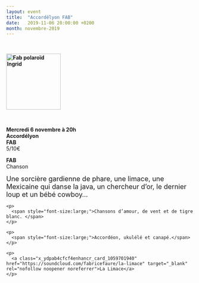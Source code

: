 ```yaml
---
layout: event
title:  "Accordélyon FAB"
date:   2019-11-06 20:00:00 +0200
month: novembre-2019
---
```

&nbsp;

**<img class=" size-thumbnail wp-image-7069 alignleft" src="http://localhost/wpagendarts/wp-content/uploads/2019/10/fab-polaroicc88d-ingrid.jpg?w=146" alt="Fab polaroïd Ingrid" width="146" height="150" srcset="http://localhost/wpagendarts/wp-content/uploads/2019/10/fab-polaroicc88d-ingrid.jpg 2271w, http://localhost/wpagendarts/wp-content/uploads/2019/10/fab-polaroicc88d-ingrid-292x300.jpg 292w, http://localhost/wpagendarts/wp-content/uploads/2019/10/fab-polaroicc88d-ingrid-997x1024.jpg 997w, http://localhost/wpagendarts/wp-content/uploads/2019/10/fab-polaroicc88d-ingrid-768x789.jpg 768w, http://localhost/wpagendarts/wp-content/uploads/2019/10/fab-polaroicc88d-ingrid-1495x1536.jpg 1495w, http://localhost/wpagendarts/wp-content/uploads/2019/10/fab-polaroicc88d-ingrid-1994x2048.jpg 1994w, http://localhost/wpagendarts/wp-content/uploads/2019/10/fab-polaroicc88d-ingrid-1200x1233.jpg 1200w, http://localhost/wpagendarts/wp-content/uploads/2019/10/fab-polaroicc88d-ingrid-1980x2034.jpg 1980w" sizes="(max-width: 146px) 100vw, 146px" />**

&nbsp;

**Mercredi 6 novembre à 20h**  
**Accordélyon**  
**FAB**  
5/10€

<div dir="ltr">
  <strong>FAB </strong>
</div>

<div dir="ltr">
  Chanson
</div>

<div dir="ltr">
  <div>
    <p>
      <span style="font-size:large;">Une sorcière gardienne de phare, une limace, une Mexicaine qui danse la java, un chercheur d’or, le dernier loup et un bébé cowboy… </span>
    </p>
    
    <p>
      <span style="font-size:large;">Chansons d’amour, de vent et de tigre blanc. </span>
    </p>
    
    <p>
      <span style="font-size:large;">Accordéon, ukulélé et canapé.</span>
    </p>
    
    <p>
      <a class="x_ydpab4cfcf4enhancr_card_1059701940" href="https://soundcloud.com/fabricefaure/la-limace" target="_blank" rel="nofollow noopener noreferrer">La Limace</a>
    </p>
  </div>
</div>